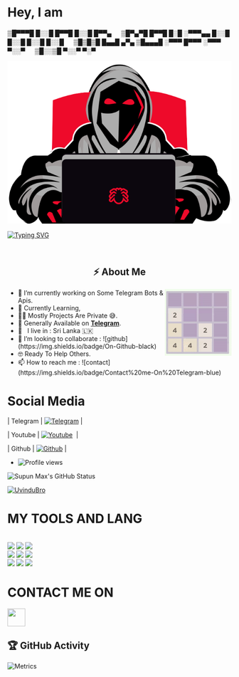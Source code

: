 
# Hey, I am


▒█▀▀▀█ █░░█ █▀▀█ █░░█ █▀▀▄ 　 ▒█▀▄▀█ █▀▀█ █░█ 
░▀▀▀▄▄ █░░█ █░░█ █░░█ █░░█ 　 ▒█▒█▒█ █▄▄█ ▄▀▄ 
▒█▄▄▄█ ░▀▀▀ █▀▀▀ ░▀▀▀ ▀░░▀ 　 ▒█░░▒█ ▀░░▀ ▀░▀ 

<img src="https://github.com/rixon-cochi/rixon-cochi/raw/main/IMG/Hack-This-SIte-Basic-9-ngr-5QXatUvRfM.gif" style="max-width:100%;">




<!-- Your badges
You can use the website to generate badges: https://shields.io/

-->

 [![Typing SVG](https://readme-typing-svg.herokuapp.com?color=000000&lines=-%3E+Deploy+some+bots;-%3E+Github+student;-%3E+Codes+learner;-%3EYoutuber;-%3E+AL+student;-%3E+Html+user)](https://git.io/typing-svg)
 
</p>
<br>
<h2 align="center">⚡️ About Me</h2>
    <a href="https://1danish-00.github.io/2048/"><img align="right" height="150px" width="150px" src="file/2048-self-solver.gif" style="right:0px"></a>
<ul>
    <li>🔭 I’m currently working on Some Telegram Bots & Apis.
    <li>🧐 Currently Learning,
    <li>👨‍💻 Mostly Projects Are Private 😅.
    <li>💬 Generally Available on  <strong><a href="#-contact-me" target="_blank" rel="noopener noreferrer">Telegram</a></strong>.</li>
    <li> 🚶‍ &nbsp; I live in : Sri Lanka 🇱🇰  <br>
    <li> 👯 I’m looking to collaborate : ![github](https://img.shields.io/badge/On-Github-black)  <br>
     <li>🤓 Ready To Help Others.
    <li> 📫 How to reach me : ![contact](https://img.shields.io/badge/Contact%20me-On%20Telegram-blue)
</ul>


# Social Media


|  Telegram    | [![Telegram](https://img.shields.io/badge///SL_Tech_World%20Team-003245?style=flat&labelColor=224242&logoColor=white&for-the-badge&logo=telegram)](https://t.me/SL_Tech_Worldchat)&nbsp;|

|   Youtube   | [![Youtube](https://img.shields.io/badge/YouTube%20Channel-ff0000?style=flat&labelColor=224242&logoColor=white&for-the-badge&logo=youtube)](https://www.youtube.com/channel/UCLziWEeJ-VZuUnZaFUIYTOA?sub_confirmation=1)&nbsp; |


| Github | [![Github](https://img.shields.io/badge/Github-000000?style=style=flat&labelColor=224242&logoColor=white&for-the-badge&logo=github)](https://github.com/maxsupun) |


- ![Profile views](https://gpvc.arturio.dev/sltechworld)



![Supun Max's GitHub Status](https://github-readme-stats.vercel.app/api?username=maxsupun&theme=dark&show_icons=true)

<p align="left"> <a target="_blank" href="https://github.com/ryo-ma/github-profile-trophy"><img src="https://github-profile-trophy.vercel.app/?username=maxsupun&theme=alduin" alt="UvinduBro" /></a> </p>


# MY TOOLS AND LANG

<p align ="left">
  <br />
  <code><img width="10%"  src="https://www.vectorlogo.zone/logos/json/json-ar21.svg"></code>
  <code><img width="10%"   src="https://www.vectorlogo.zone/logos/git-scm/git-scm-ar21.svg"></code>
  <code><img width="10%"   src="https://www.vectorlogo.zone/logos/python/python-ar21.svg"></code>
  <br />
  <code><img width="10%"  src="https://www.vectorlogo.zone/logos/mysql/mysql-ar21.svg"></code>
  <code><img width="10%"  src="https://www.vectorlogo.zone/logos/sqlite/sqlite-ar21.svg"></code>
  <code><img width="10%"  src="https://www.vectorlogo.zone/logos/firebase/firebase-ar21.svg"></code>
  <br />
  <code><img width="10%"  src="https://www.vectorlogo.zone/logos/w3_html5/w3_html5-ar21.svg"></code>
  <code><img width="10%"  src="https://www.vectorlogo.zone/logos/github/github-ar21.svg"></code>
  <code><img width="10%"  src="https://www.vectorlogo.zone/logos/gitlab/gitlab-ar21.svg"></code>
  <br>
</p>  

  


# CONTACT ME ON


  

  
  
  
  
  
  <p align="left">
<a href="https://t.me/maxsupun1" target="blank"><img align="center" src="https://cdn4.iconfinder.com/data/icons/logos-and-brands/512/335_Telegram_logo-256.png"  height="40" width="40" /></a> &nbsp;&nbsp;
  
## 🏆 GitHub Activity

![Metrics](https://metrics.lecoq.io/maxsupun?template=classic&repositories.forks=true&languages=1&languages.colors=github&languages.threshold=0%25&config.timezone=Asia%2FSemarang)


